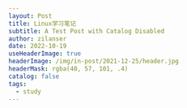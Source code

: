 ```yaml
---
layout: Post
title: Linux学习笔记
subtitle: A Test Post with Catalog Disabled
author: zilanser
date: 2022-10-19
useHeaderImage: true
headerImage: /img/in-post/2021-12-25/header.jpg
headerMask: rgba(40, 57, 101, .4)
catalog: false
tags: 
  - study
---
```




